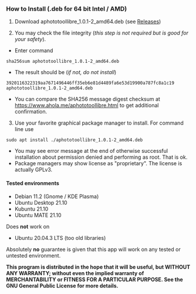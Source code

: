 ### How to Install (.deb for 64 bit Intel / AMD)

1. Download aphototoollibre_1.0.1-2_amd64.deb (see [Releases](../../releases))

2. You may check the file integrity (*this step is not required but is good for your safety*). 
- Enter command
```
sha256sum aphototoollibre_1.0.1-2_amd64.deb
```
- The result should be (*if not, do not install*)
```
3920116322319aa7671496446ff35eb6e81d4489fa6e53d19900a787fc8a1c19  aphototoollibre_1.0.1-2_amd64.deb
```
- You can compare the SHA256 message digest checksum at https://www.ahola.me/aphototoollibre.html to get additional confirmation.

3. Use your favorite graphical package manager to install. For command line use
```
sudo apt install ./aphototoollibre_1.0.1-2_amd64.deb
```
   - You may see error message at the end of otherwise successful installation about permission denied and performing as root. That is ok.
   - Package managers may show license as "proprietary". The license is actually GPLv3.

#### Tested environments
- Debian 11.2 (Gnome / KDE Plasma)
- Ubuntu Desktop 21.10
- Kubuntu 21.10
- Ubuntu MATE 21.10

Does **not** work on
- Ubuntu 20.04.3 LTS (too old libraries)

Absolutely **no** guarantee is given that this app will work on any tested or untested environment.

**This program is distributed in the hope that it will be useful, but WITHOUT ANY WARRANTY; without even the implied warranty of
MERCHANTABILITY or FITNESS FOR A PARTICULAR PURPOSE. See the GNU General Public License for more details.**


